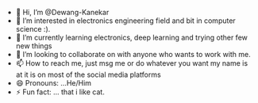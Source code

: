 - 👋 Hi, I’m @Dewang-Kanekar
- 👀 I’m interested in electronics engineering field and bit in computer science :).
- 🌱 I’m currently learning electronics, deep learning and trying other few new things
- 💞️ I’m looking to collaborate on with anyone who wants to work with me.
- 📫 How to reach me, just msg me or do whatever you want my name is at it is on most of the social media platforms
- 😄 Pronouns: ...He/Him
- ⚡ Fun fact: ... that i like cat.

